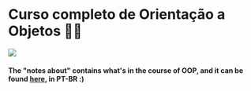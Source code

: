 # Curso completo de Orientação a Objetos 🥳🖖

![](https://media4.giphy.com/media/cge9nG7e7wKWbMm9cY/giphy.gif?cid=790b76112f364991916c4777665e3af7f3e992e12c3e5525&rid=giphy.gif&ct=g)


#### The "notes about" contains what's in the course of OOP, and it can be found [here](https://github.com/majuliah/ultimatePOOcSharp/blob/master/NotesAbout.md), in PT-BR :)

